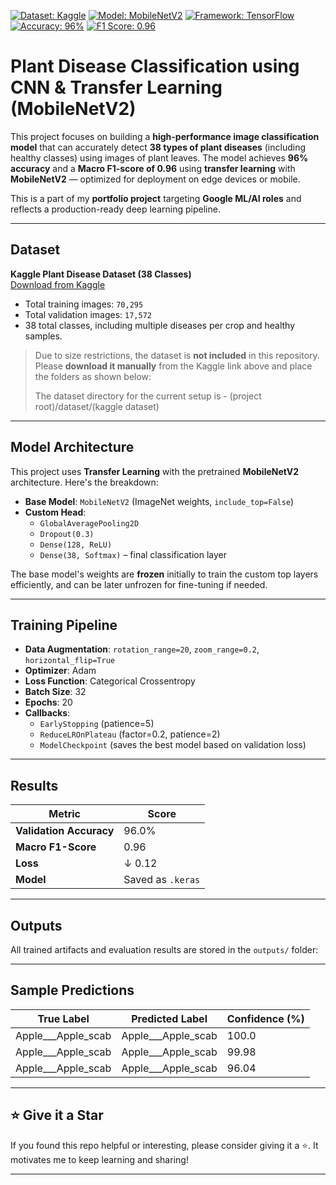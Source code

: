 [![Dataset: Kaggle](https://img.shields.io/badge/Dataset-Kaggle-blueviolet)](https://www.kaggle.com/datasets/vipoooool/new-plant-diseases-dataset/data)
[![Model: MobileNetV2](https://img.shields.io/badge/Model-MobileNetV2-brightgreen)](https://arxiv.org/abs/1801.04381)
[![Framework: TensorFlow](https://img.shields.io/badge/Framework-TensorFlow-orange)](https://www.tensorflow.org/)
[![Accuracy: 96%](https://img.shields.io/badge/Accuracy-96%25-success)](#-results)
[![F1 Score: 0.96](https://img.shields.io/badge/Macro%20F1--Score-0.96-blue)](#-results)

# Plant Disease Classification using CNN & Transfer Learning (MobileNetV2)
This project focuses on building a **high-performance image classification model** that can accurately detect **38 types of plant diseases** (including healthy classes) using images of plant leaves. The model achieves **96% accuracy** and a **Macro F1-score of 0.96** using **transfer learning** with **MobileNetV2** — optimized for deployment on edge devices or mobile.

This is a part of my **portfolio project** targeting **Google ML/AI roles** and reflects a production-ready deep learning pipeline.

---

## Dataset
**Kaggle Plant Disease Dataset (38 Classes)**  
[Download from Kaggle](https://www.kaggle.com/datasets/vipoooool/new-plant-diseases-dataset/data)  

- Total training images: `70,295`  
- Total validation images: `17,572`  
- 38 total classes, including multiple diseases per crop and healthy samples.

> Due to size restrictions, the dataset is **not included** in this repository.  
> Please **download it manually** from the Kaggle link above and place the folders as shown below:
> 
> The dataset directory for the current setup is - (project root)/dataset/(kaggle dataset)

---

## Model Architecture

This project uses **Transfer Learning** with the pretrained **MobileNetV2** architecture. Here's the breakdown:

- **Base Model**: `MobileNetV2` (ImageNet weights, `include_top=False`)
- **Custom Head**:
  - `GlobalAveragePooling2D`
  - `Dropout(0.3)`
  - `Dense(128, ReLU)`
  - `Dense(38, Softmax)` – final classification layer

The base model's weights are **frozen** initially to train the custom top layers efficiently, and can be later unfrozen for fine-tuning if needed.

---

## Training Pipeline

- **Data Augmentation**: `rotation_range=20`, `zoom_range=0.2`, `horizontal_flip=True`
- **Optimizer**: Adam
- **Loss Function**: Categorical Crossentropy
- **Batch Size**: 32
- **Epochs**: 20
- **Callbacks**:
  - `EarlyStopping` (patience=5)
  - `ReduceLROnPlateau` (factor=0.2, patience=2)
  - `ModelCheckpoint` (saves the best model based on validation loss)

---

## Results

| Metric                  | Score |
|-------------------------|-------|
| **Validation Accuracy** | 96.0% |
| **Macro F1-Score**      | 0.96  |
| **Loss**                | ↓ 0.12 |
| **Model**               | Saved as `.keras` |

---

## Outputs

All trained artifacts and evaluation results are stored in the `outputs/` folder:

---

## Sample Predictions

| True Label             | Predicted Label         | Confidence (%) |
|------------------------|-------------------------|----------------|
| Apple___Apple_scab     | Apple___Apple_scab      | 100.0          |
| Apple___Apple_scab     | Apple___Apple_scab      | 99.98          |
| Apple___Apple_scab     | Apple___Apple_scab      | 96.04          |

---

## ⭐️ Give it a Star

If you found this repo helpful or interesting, please consider giving it a ⭐️. It motivates me to keep learning and sharing!

---

